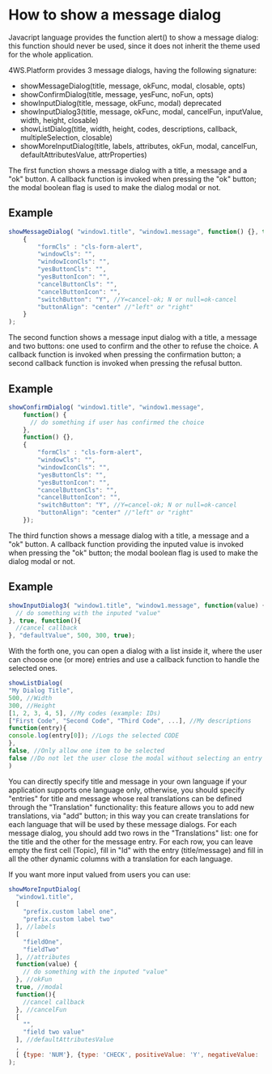 # How to show a message dialog

Javacript language provides the function alert() to show a message dialog: this function should never be used, since it does not inherit the theme used for the whole application.

4WS.Platform provides 3 message dialogs, having the following signature:

* showMessageDialog(title, message, okFunc, modal, closable, opts)
* showConfirmDialog(title, message, yesFunc, noFun, opts)
* showInputDialog(title, message, okFunc, modal)  deprecated
* showInputDialog3(title, message, okFunc, modal, cancelFun, inputValue, width, height, closable)
* showListDialog(title, width, height, codes, descriptions, callback, multipleSelection, closable)
* showMoreInputDialog(title, labels, attributes, okFun, modal, cancelFun, defaultAttributesValue, attrProperties)

The first function shows a message dialog with a title, a message and a "ok" button. A callback function is invoked when pressing the "ok" button; the modal boolean flag is used to make the dialog modal or not.

## Example

```javascript
showMessageDialog( "window1.title", "window1.message", function() {}, true, false, 
    {
        "formCls" : "cls-form-alert",
        "windowCls": "",
        "windowIconCls": "",
        "yesButtonCls": "",
        "yesButtonIcon": "",
        "cancelButtonCls": "",
        "cancelButtonIcon": "",
        "switchButton": "Y", //Y=cancel-ok; N or null=ok-cancel
        "buttonAlign": "center" //"left" or "right"
    }
);
```

The second function shows a message input dialog with a title, a message and two buttons: one used to confirm and the other to refuse the choice. A callback function is invoked when pressing the confirmation button; a second callback function is invoked when pressing the refusal button.

## Example

```javascript
showConfirmDialog( "window1.title", "window1.message", 
    function() {
      // do something if user has confirmed the choice
    }, 
    function() {}, 
    {
        "formCls" : "cls-form-alert",
        "windowCls": "",
        "windowIconCls": "",
        "yesButtonCls": "",
        "yesButtonIcon": "",
        "cancelButtonCls": "",
        "cancelButtonIcon": "",
        "switchButton": "Y", //Y=cancel-ok; N or null=ok-cancel
        "buttonAlign": "center" //"left" or "right"
    });
```

The third function shows a message dialog with a title, a message and a "ok" button. A callback function providing the inputed value is invoked when pressing the "ok" button; the modal boolean flag is used to make the dialog modal or not.

## Example

```javascript
showInputDialog3( "window1.title", "window1.message", function(value) {
  // do something with the inputed "value"
}, true, function(){
  //cancel callback
}, "defaultValue", 500, 300, true);
```

With the forth one, you can open a dialog with a list inside it, where the user can choose one (or more) entries and use a callback function to handle the selected ones.

```javascript
showListDialog(
"My Dialog Title",
500, //Width
300, //Height
[1, 2, 3, 4, 5], //My codes (example: IDs)
["First Code", "Second Code", "Third Code", ...], //My descriptions
function(entry){
console.log(entry[0]); //Logs the selected CODE
},
false, //Only allow one item to be selected
false //Do not let the user close the modal without selecting an entry
)
```

You can directly specify title and message in your own language if your application supports one language only, otherwise, you should specify "entries" for title and message whose real translations can be defined through the "Translation" functionality: this feature allows you to add new translations, via "add" button; in this way you can create translations for each language that will be used by these message dialogs. For each message dialog, you should add two rows in the "Translations" list: one for the title and the other for the message entry. For each row, you can leave empty the first cell (Topic), fill in "Id" with the entry (title/message) and fill in all the other dynamic columns with a translation for each language.

If you want more input valued from users you can use:

```javascript
showMoreInputDialog(
  "window1.title", 
  [
    "prefix.custom label one",
    "prefix.custom label two"
  ], //labels
  [
    "fieldOne",
    "fieldTwo"
  ], //attributes
  function(value) {
    // do something with the inputed "value"
  }, //okFun 
  true, //modal
  function(){
    //cancel callback
  }, //cancelFun
  [
    "",
    "field two value"
  ], //defaultAttributesValue
  , 
  [ {type: 'NUM'}, {type: 'CHECK', positiveValue: 'Y', negativeValue: 'N'}] //attrProperties
);

```
